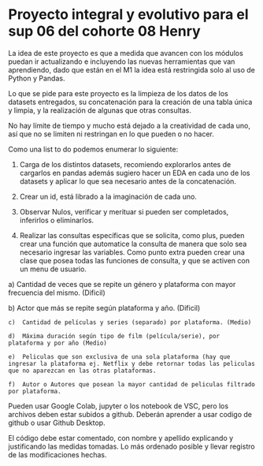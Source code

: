# Proyecto integral y evolutivo para el sup 06 del cohorte 08 Henry

La idea de este proyecto es que a medida que avancen con los módulos puedan ir actualizando e incluyendo las nuevas herramientas que van aprendiendo, dado que están en el M1 la idea está restringida solo al uso de Python y Pandas.

Lo que se pide para este proyecto es la limpieza de los datos de los datasets entregados, su concatenación para la creación de una tabla única y limpia, y la realización de algunas que otras consultas.

No hay límite de tiempo y mucho está dejado a la creatividad de cada uno, así que no se limiten ni restringan en lo que pueden o no hacer.

Como una list to do podemos enumerar lo siguiente:

1. Carga de los distintos datasets, recomiendo explorarlos antes de cargarlos en pandas además sugiero hacer un EDA en cada uno de los datasets y aplicar lo que sea necesario antes de la concatenación.

2. Crear un id, está librado a la imaginación de cada uno.

3. Observar Nulos, verificar y merituar si pueden ser completados, inferirlos o eliminarlos.

4. Realizar las consultas específicas que se solicita, como plus, pueden crear una función que automatice la consulta de manera que solo sea necesario ingresar las variables. Como punto extra pueden crear una clase que posea todas las funciones de consulta, y que se activen con un menu de usuario.

a)  Cantidad de veces que se repite un género y plataforma con mayor frecuencia del mismo. (Dificil)

b)  Actor que más se repite según plataforma y año. (Dificil)

    c)  Cantidad de películas y series (separado) por plataforma. (Medio) 

    d)  Máxima duración según tipo de film (película/serie), por plataforma y por año (Medio)

    e)  Peliculas que son exclusiva de una sola plataforma (hay que ingresar la plataforma ej. Netflix y debe retornar todas las peliculas que no aparezcan en las otras plataformas.

    f)  Autor o Autores que posean la mayor cantidad de peliculas filtrado por plataforma.

Pueden usar Google Colab, jupyter o los notebook de VSC, pero los archivos deben estar subidos a github. Deberán aprender a usar codigo de github o usar Github Desktop. 

El código debe estar comentado, con nombre y apellido explicando y justificando las medidas tomadas. Lo más ordenado posible y llevar registro de las modificaciones hechas.
